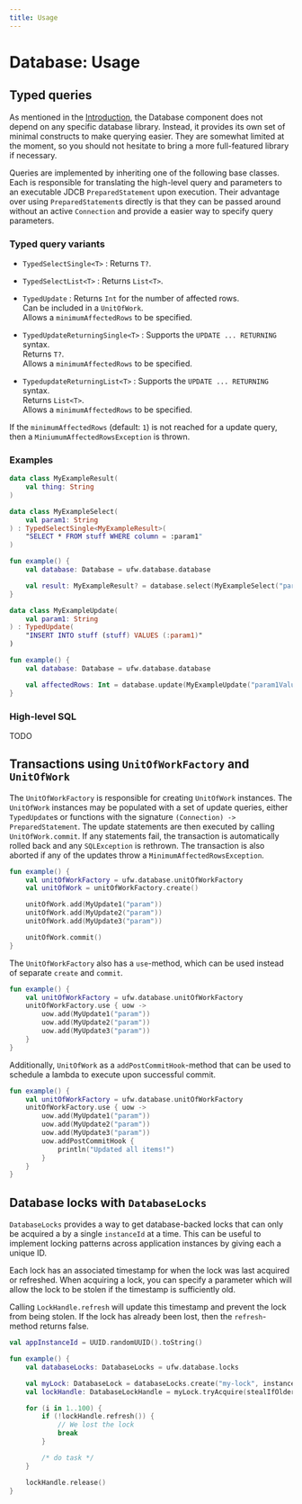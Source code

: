 ```yaml
---
title: Usage
---
```


# Database: Usage

## Typed queries

As mentioned in the [Introduction](./index.md), the Database component does not depend on any specific database library.
Instead, it provides its own set of minimal constructs to make querying easier. They are somewhat limited at the moment,
so you should not hesitate to bring a more full-featured library if necessary.

Queries are implemented by inheriting one of the following base classes. Each is responsible for translating the 
high-level query and parameters to an executable JDCB `PreparedStatement` upon execution. Their advantage over using
`PreparedStatement`s directly is that they can be passed around without an active `Connection` and provide a easier way 
to specify query parameters.

### Typed query variants

* `TypedSelectSingle<T>`
: Returns `T?`.     

* `TypedSelectList<T>`
: Returns `List<T>`.

* `TypedUpdate`
: Returns `Int` for the number of affected rows.<br /> 
  Can be included in a `UnitOfWork`.<br /> 
  Allows a `minimumAffectedRows` to be specified.<br />

* `TypedUpdateReturningSingle<T>`
: Supports the `UPDATE ... RETURNING` syntax. <br />
  Returns `T?`. <br />
  Allows a `minimumAffectedRows` to be specified.<br />

* `TypedupdateReturningList<T>`
: Supports the `UPDATE ... RETURNING` syntax. <br />
  Returns `List<T>`.<br />
  Allows a `minimumAffectedRows` to be specified.<br />

If the `minimumAffectedRows` (default: `1`) is not reached for a update query, then a `MiniumumAffectedRowsException`
is thrown. 

### Examples

```kotlin title="Example: Using TypedSelectSingle" linenums="1"
data class MyExampleResult(
    val thing: String
)

data class MyExampleSelect(
    val param1: String
) : TypedSelectSingle<MyExampleResult>(
    "SELECT * FROM stuff WHERE column = :param1"
)

fun example() {
    val database: Database = ufw.database.database

    val result: MyExampleResult? = database.select(MyExampleSelect("param1Value"))
}
```

```kotlin title="Example: Using TypedUpdate" linenums="1"
data class MyExampleUpdate(
    val param1: String
) : TypedUpdate(
    "INSERT INTO stuff (stuff) VALUES (:param1)"
)

fun example() {
    val database: Database = ufw.database.database

    val affectedRows: Int = database.update(MyExampleUpdate("param1Value"))
}
```

### High-level SQL

TODO

## Transactions using `UnitOfWorkFactory` and `UnitOfWork`

The `UnitOfWorkFactory` is responsible for creating `UnitOfWork` instances. The `UnitOfWork` instances may be populated
with a set of update queries, either `TypedUpdate`s or functions with the signature `(Connection) -> PreparedStatement`.
The update statements are then executed by calling `UnitOfWork.commit`. If any statements fail, the transaction is
automatically rolled back and any `SQLException` is rethrown. The transaction is also aborted if any of the updates
throw a `MinimumAffectedRowsException`.

```kotlin title="Example: Using UnitOfWorkFactory"
fun example() {
    val unitOfWorkFactory = ufw.database.unitOfWorkFactory
    val unitOfWork = unitOfWorkFactory.create()

    unitOfWork.add(MyUpdate1("param"))
    unitOfWork.add(MyUpdate2("param"))
    unitOfWork.add(MyUpdate3("param"))

    unitOfWork.commit()
}
```

The `UnitOfWorkFactory` also has a `use`-method, which can be used instead of separate `create` and `commit`.

```kotlin title="Example: UnitOfWorkFactory.use"
fun example() {
    val unitOfWorkFactory = ufw.database.unitOfWorkFactory
    unitOfWorkFactory.use { uow ->
        uow.add(MyUpdate1("param"))
        uow.add(MyUpdate2("param"))
        uow.add(MyUpdate3("param"))
    }
}
```

Additionally, `UnitOfWork` as a `addPostCommitHook`-method that can be used to schedule a lambda to execute upon
successful commit.

```kotlin title="Example: UnitOfWork.addPostCommitHook"
fun example() {
    val unitOfWorkFactory = ufw.database.unitOfWorkFactory
    unitOfWorkFactory.use { uow ->
        uow.add(MyUpdate1("param"))
        uow.add(MyUpdate2("param"))
        uow.add(MyUpdate3("param"))
        uow.addPostCommitHook {
            println("Updated all items!")
        }
    }
}
```

## Database locks with `DatabaseLocks`

`DatabaseLocks` provides a way to get database-backed locks that can only be acquired a by a single `instanceId` at a
time. This can be useful to implement locking patterns across application instances by giving each a unique ID.

Each lock has an associated timestamp for when the lock was last acquired or refreshed. When acquiring a lock, you can
specify a parameter which will allow the lock to be stolen if the timestamp is sufficiently old.

Calling `LockHandle.refresh` will update this timestamp and prevent the lock from being stolen. If the lock has already
been lost, then the `refresh`-method returns false.

```kotlin title="Example: Using DatabaseLocks" linenums="1"
val appInstanceId = UUID.randomUUID().toString()

fun example() {
    val databaseLocks: DatabaseLocks = ufw.database.locks

    val myLock: DatabaseLock = databaseLocks.create("my-lock", instanceId = appInstanceId)
    val lockHandle: DatabaseLockHandle = myLock.tryAcquire(stealIfOlderThan = Duration.ofMinutes(5))

    for (i in 1..100) {
        if (!lockHandle.refresh()) {
            // We lost the lock
            break
        }

        /* do task */
    }

    lockHandle.release()
}
```